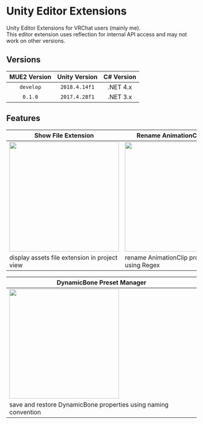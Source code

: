 # Unity Editor Extensions

Unity Editor Extensions for VRChat users (mainly me).  
This editor extension uses reflection for internal API access and may not work on other versions.

## Versions

| MUE2 Version | Unity Version | C# Version |
| :----------: | :-----------: | :--------: |
|  `develop`   | `2018.4.14f1` |  .NET 4.x  |
|   `0.1.0`    | `2017.4.28f1` |  .NET 3.x  |

## Features

| Show File Extension                                                                                                          | Rename AnimationClip Props                                                                                                   | Components Projection                                                                                                        |
| ---------------------------------------------------------------------------------------------------------------------------- | ---------------------------------------------------------------------------------------------------------------------------- | ---------------------------------------------------------------------------------------------------------------------------- |
| <img width="290" src="https://user-images.githubusercontent.com/10832834/66571899-0a860100-ebab-11e9-9862-b789c3426634.png"> | <img width="290" src="https://user-images.githubusercontent.com/10832834/67216823-c9b9a200-f45e-11e9-9cfd-fd0688cd897a.png"> | <img width="290" src="https://user-images.githubusercontent.com/10832834/66696037-2d2b2d80-ed03-11e9-845a-89aca5475e88.png"> |
| display assets file extension in project view                                                                                | rename AnimationClip properties using Regex                                                                                  | copy and paste components attached to GameObject                                                                             |

| DynamicBone Preset Manager                                                                                                   |
| ---------------------------------------------------------------------------------------------------------------------------- |
| <img width="290" src="https://user-images.githubusercontent.com/10832834/67216652-80695280-f45e-11e9-8842-8cc49f5aa629.png"> |
| save and restore DynamicBone properties using naming convention                                                              |
